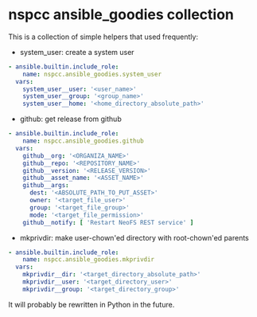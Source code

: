 # nspcc ansible_goodies collection

This is a collection of simple helpers that used frequently:

- system_user: create a system user
```Yaml
- ansible.builtin.include_role:
    name: nspcc.ansible_goodies.system_user
  vars:
    system_user__user: '<user_name>'
    system_user__group: '<group_name>'
    system_user__home: '<home_directory_absolute_path>'
```

- github: get release from github
```Yaml
- ansible.builtin.include_role:
    name: nspcc.ansible_goodies.github
  vars:
    github__org: '<ORGANIZA_NAME>'
    github__repo: '<REPOSITORY_NAME>'
    github__version: '<RELEASE_VERSION>'
    github__asset_name: '<ASSET_NAME>'
    github__args:
      dest: '<ABSOLUTE_PATH_TO_PUT_ASSET>'
      owner: '<target_file_user>'
      group: '<target_file_group>'
      mode: '<target_file_permission>'
    github__notify: [ 'Restart NeoFS REST service' ]
```

- mkprivdir: make user-chown'ed directory with root-chown'ed parents
```Yaml
- ansible.builtin.include_role:
    name: nspcc.ansible_goodies.mkprivdir
  vars:
    mkprivdir__dir: '<target_directory_absolute_path>'
    mkprivdir__user: '<target_directory_user>'
    mkprivdir__group: '<target_directory_group>'
```

It will probably be rewritten in Python in the future.

